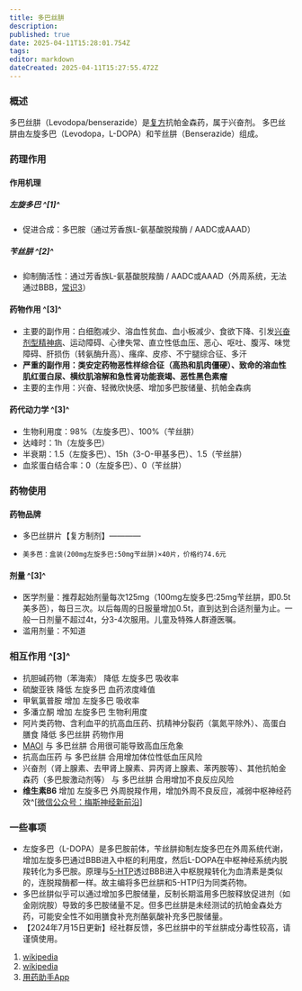 ```yaml
---
title: 多巴丝肼
description: 
published: true
date: 2025-04-11T15:28:01.754Z
tags: 
editor: markdown
dateCreated: 2025-04-11T15:27:55.472Z
---
```


### 概述
多巴丝肼（Levodopa/benserazide）是[复方](/drugs_meta/复方制剂.md)抗帕金森药，属于兴奋剂。
多巴丝肼由左旋多巴（Levodopa，L-DOPA）和苄丝肼（Benserazide）组成。
### 药理作用
#### 作用机理
##### 左旋多巴 ^[1]^
- 促进合成：多巴胺（通过芳香族L-氨基酸脱羧酶 / AADC或AAAD）
##### 苄丝肼 ^[2]^
- 抑制酶活性：通过芳香族L-氨基酸脱羧酶 / AADC或AAAD（外周系统，无法通过BBB，[常识3](/%E5%B8%B8%E8%AF%86/)）
#### 药物作用 ^[3]^
- 主要的副作用：白细胞减少、溶血性贫血、血小板减少、食欲下降、引发[兴奋剂型精神病](https://en.wikipedia.org/wiki/Stimulant_psychosis)、运动障碍、心律失常、直立性低血压、恶心、呕吐、腹泻、味觉障碍、肝损伤（转氨酶升高）、瘙痒、皮疹、不宁腿综合征、多汗
- **严重的副作用：类安定药物恶性样综合征（高热和肌肉僵硬）、致命的溶血性肌红蛋白尿、横纹肌溶解和急性肾功能衰竭、恶性黑色素瘤**
- 主要的主作用：兴奋、轻微欣快感、增加多巴胺储量、抗帕金森病
#### 药代动力学 ^[3]^
- 生物利用度：98%（左旋多巴）、100%（苄丝肼）
- 达峰时：1h（左旋多巴）
- 半衰期：1.5（左旋多巴）、15h（3-O-甲基多巴）、1.5（苄丝肼）
- 血浆蛋白结合率：0（左旋多巴）、0（苄丝肼）
### 药物使用
#### 药物品牌
- 多巴丝肼片【复方制剂】————
-     美多芭：盒装(200mg左旋多巴:50mg苄丝肼)×40片，价格约74.6元
#### 剂量 ^[3]^
- 医学剂量：推荐起始剂量每次125mg（100mg左旋多巴:25mg苄丝肼，即0.5t美多芭），每日三次。以后每周的日服量增加0.5t，直到达到合适剂量为止。一般一日剂量不超过4t，分3-4次服用。儿童及特殊人群遵医嘱。
- 滥用剂量：不知道
### 相互作用 ^[3]^
- 抗胆碱药物（苯海索） 降低 左旋多巴 吸收率
- 硫酸亚铁 降低 左旋多巴 血药浓度峰值
- 甲氧氯普胺 增加 左旋多巴 吸收率
- 多潘立酮 增加 左旋多巴 生物利用度
- 阿片类药物、含利血平的抗高血压药、抗精神分裂药（氯氮平除外）、高蛋白膳食 降低 多巴丝肼 药物作用
- [MAOI](/DXM/#%E5%8D%95%E8%83%BA%E6%B0%A7%E5%8C%96%E9%85%B6%E6%8A%91%E5%88%B6%E5%89%82%EF%BC%88MAOI%EF%BC%89%E3%80%90%E4%B8%A5%E7%A6%81%E3%80%91) 与 多巴丝肼 合用很可能导致高血压危象
- 抗高血压药 与 多巴丝肼 合用增加体位性低血压风险
- 兴奋剂（肾上腺素、去甲肾上腺素、异丙肾上腺素、苯丙胺等）、其他抗帕金森药（多巴胺激动剂等） 与 多巴丝肼 合用增加不良反应风险
- **维生素B6** 增加 左旋多巴 外周脱羧作用，增加外周不良反应，减弱中枢神经药效^[[微信公众号：梅斯神经新前沿](https://mp.weixin.qq.com/s?__biz=MzA3MDI4MDU1Ng==&mid=2652823651&idx=1&sn=d277cc04c4a7975f378b6a14e8f748a8)]
### 一些事项
- 左旋多巴（L-DOPA）是多巴胺前体，苄丝肼抑制左旋多巴在外周系统代谢，增加左旋多巴通过BBB进入中枢的利用度，然后L-DOPA在中枢神经系统内脱羧转化为多巴胺。原理与[5-HTP](/drugs/5-HTP/)透过BBB进入中枢脱羧转化为血清素是类似的，连脱羧酶都一样。故主编将多巴丝肼和5-HTP归为同类药物。
- 多巴丝肼似乎可以通过增加多巴胺储量，反制长期滥用多巴胺释放促进剂（如金刚烷胺）导致的多巴胺储量不足。但多巴丝肼是未经测试的抗帕金森处方药，可能安全性不如用膳食补充剂酪氨酸补充多巴胺储量。
- 【2024年7月15日更新】经社群反馈，多巴丝肼中的苄丝肼成分毒性较高，请谨慎使用。

1.	[wikipedia](https://en.wikipedia.org/wiki/L-DOPA)
2.	[wikipedia](https://en.wikipedia.org/wiki/Benserazide)
3.	[用药助手App](https://drugs.dxy.cn/pc)
